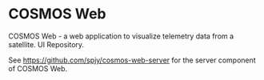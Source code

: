 # COSMOS Web

COSMOS Web - a web application to visualize telemetry data from a satellite. UI Repository.

See https://github.com/spjy/cosmos-web-server for the server component of COSMOS Web.
